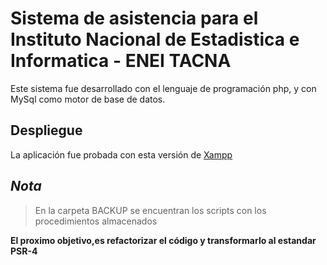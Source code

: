 # Sistema de asistencia para el Instituto Nacional de Estadistica e Informatica - ENEI TACNA
Este sistema fue desarrollado con el lenguaje de programación php, y con MySql como motor de base de datos.

## Despliegue
La aplicación fue probada con esta versión de [Xampp](https://downloadsapachefriends.global.ssl.fastly.net/xampp-files/5.6.37/xampp-win32-5.6.37-0-VC11-installer.exe?from_af=true)

## *Nota*
> En la carpeta BACKUP se encuentran los scripts con los procedimientos almacenados

__El proximo objetivo,es refactorizar el código y transformarlo al estandar PSR-4__
